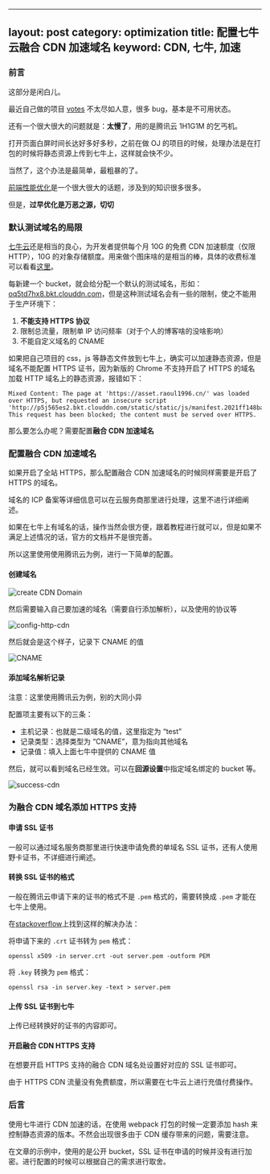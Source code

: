 ---
layout: post
category: optimization
title: 配置七牛云融合 CDN 加速域名
keyword: CDN, 七牛, 加速
----

### 前言

这部分是闲白儿。

最近自己做的项目 [votes](https://votes.raoul1996.cn) 不太尽如人意，很多 bug，基本是不可用状态。

还有一个很大很大的问题就是：**太慢了**，用的是腾讯云 1H1G1M 的乞丐机。

打开页面白屏时间长达好多好多秒，之前在做 OJ 的项目的时候，处理办法是在打包的时候将静态资源上传到七牛上，这样就会快不少。

当然了，这个办法是最简单，最粗暴的了。

[前端性能优化](https://segmentfault.com/a/1190000012528392)是一个很大很大的话题，涉及到的知识很多很多。

但是，**过早优化是万恶之源，切切**

### 默认测试域名的局限

[七牛云](https://portal.qiniu.com/)还是相当的良心，为开发者提供每个月 10G 的免费 CDN 加速额度（仅限 HTTP），10G 的对象存储额度。用来做个图床啥的是相当的棒，具体的收费标准可以看看[这里](https://portal.qiniu.com/financial/price)。

每新建一个 bucket，就会给分配一个默认的测试域名，形如：[
oq5td7hx8.bkt.clouddn.com](
oq5td7hx8.bkt.clouddn.com)，但是这种测试域名会有一些的限制，使之不能用于生产环境下：

1. **不能支持 HTTPS 协议**
2. 限制总流量，限制单 IP 访问频率（对于个人的博客啥的没啥影响）
3. 不能自定义域名的 CNAME

如果把自己项目的 css，js 等静态文件放到七牛上，确实可以加速静态资源，但是域名不能配置 HTTPS 证书，因为新版的 Chrome 不支持开启了 HTTPS 的域名加载 HTTP 域名上的静态资源，报错如下：

```
Mixed Content: The page at 'https://asset.raoul1996.cn/' was loaded over HTTPS, but requested an insecure script 'http://p5j565es2.bkt.clouddn.com/static/static/js/manifest.2021ff148ba367e3ae65.js'. This request has been blocked; the content must be served over HTTPS.
```
那么要怎么办呢？需要配置**融合 CDN 加速域名**

### 配置融合 CDN 加速域名

如果开启了全站 HTTPS，那么配置融合 CDN 加速域名的时候同样需要是开启了 HTTPS 的域名。

域名的 ICP 备案等详细信息可以在云服务商那里进行处理，这里不进行详细阐述。

如果在七牛上有域名的话，操作当然会很方便，跟着教程进行就可以，但是如果不满足上述情况的话，官方的文档并不是很完善。

所以这里使用使用腾讯云为例，进行一下简单的配置。
#### 创建域名

![create CDN Domain](http://oq5td7hx8.bkt.clouddn.com/CDN.png)

然后需要输入自己要加速的域名（需要自行添加解析），以及使用的协议等

![config-http-cdn](http://oq5td7hx8.bkt.clouddn.com/config-http-cdn.png)

然后就会是这个样子，记录下 CNAME 的值

![CNAME](http://oq5td7hx8.bkt.clouddn.com/CNAME.png)

#### 添加域名解析记录

注意：这里使用腾讯云为例，别的大同小异

配置项主要有以下的三条：

- 主机记录：也就是二级域名的值，这里指定为 “test”
- 记录类型：选择类型为 “CNAME”，意为指向其他域名
- 记录值：填入上面七牛中提供的 CNAME 值

然后，就可以看到域名已经生效。可以在**回源设置**中指定域名绑定的 bucket 等。

![success-cdn](http://oq5td7hx8.bkt.clouddn.com/success-cdn.png)
### 为融合 CDN 域名添加 HTTPS 支持

#### 申请 SSL 证书

一般可以通过域名服务商那里进行快速申请免费的单域名 SSL 证书，还有人使用野卡证书，不详细进行阐述。

#### 转换 SSL 证书的格式

一般在腾讯云申请下来的证书的格式不是 `.pem` 格式的，需要转换成 `.pem` 才能在七牛上使用。

在[stackoverflow](https://stackoverflow.com/)上找到这样的解决办法：

将申请下来的 `.crt` 证书转为 `pem` 格式：

```shell
openssl x509 -in server.crt -out server.pem -outform PEM
```

将 `.key` 转换为 `pem` 格式：

```shell
openssl rsa -in server.key -text > server.pem
```

#### 上传 SSL 证书到七牛

上传已经转换好的证书的内容即可。

#### 开启融合 CDN HTTPS 支持

在想要开启 HTTPS 支持的融合 CDN 域名处设置好对应的 SSL 证书即可。

由于 HTTPS CDN 流量没有免费额度，所以需要在七牛云上进行充值付费操作。

### 后言

使用七牛进行 CDN 加速的话，在使用 webpack 打包的时候一定要添加 hash 来控制静态资源的版本。不然会出现很多由于 CDN 缓存带来的问题，需要注意。

在文章的示例中，使用的是公开 bucket，SSL 证书在申请的时候并没有进行加密。进行配置的时候可以根据自己的需求进行取舍。
